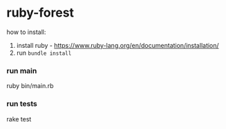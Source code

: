# ruby-forest

how to install:

1. install ruby - https://www.ruby-lang.org/en/documentation/installation/
2. run `bundle install`

### run main
ruby bin/main.rb

### run tests
rake test
